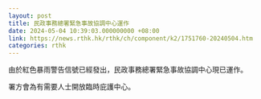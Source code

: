 ```yaml
---
layout: post
title: 民政事務總署緊急事故協調中心運作
date: 2024-05-04 10:39:03.000000000 +08:00
link: https://news.rthk.hk/rthk/ch/component/k2/1751760-20240504.htm
categories: rthk
---
```


由於紅色暴雨警告信號已經發出，民政事務總署緊急事故協調中心現已運作。

署方會為有需要人士開放臨時庇護中心。
